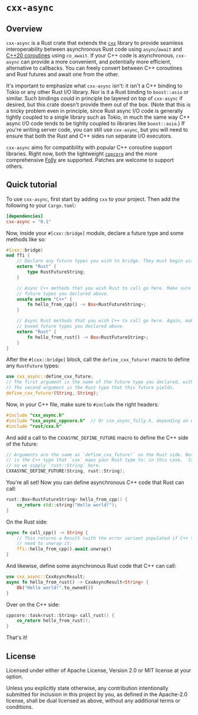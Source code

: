 # `cxx-async`

## Overview

`cxx-async` is a Rust crate that extends the [`cxx`](http://cxx.rs/) library to provide seamless
interoperability between asynchronous Rust code using `async`/`await` and [C++20 coroutines]
using `co_await`. If your C++ code is asynchronous, `cxx-async` can provide a more convenient, and
potentially more efficient, alternative to callbacks. You can freely convert between C++ coroutines
and Rust futures and await one from the other.

It's important to emphasize what `cxx-async` isn't: it isn't a C++ binding to Tokio or any other
Rust I/O library. Nor is it a Rust binding to `boost::asio` or similar. Such bindings could in
principle be layered on top of `cxx-async` if desired, but this crate doesn't provide them out of
the box. (Note that this is a tricky problem even in principle, since Rust async I/O code is
generally tightly coupled to a single library such as Tokio, in much the same way C++ async I/O
code tends to be tightly coupled to libraries like `boost::asio`.) If you're writing server code,
you can still use `cxx-async`, but you will need to ensure that both the Rust and C++ sides run
separate I/O executors.

`cxx-async` aims for compatibility with popular C++ coroutine support libraries. Right now,
both the lightweight [`cppcoro`](https://github.com/lewissbaker/cppcoro) and the more comprehensive
[Folly](https://github.com/facebook/folly/) are supported. Patches are welcome to support others.

## Quick tutorial

To use `cxx-async`, first start by adding `cxx` to your project. Then add the following to your
`Cargo.toml`:

```toml
[dependencies]
cxx-async = "0.1"
```

Now, inside your `#[cxx::bridge]` module, declare a future type and some methods like so:

```rust
#[cxx::bridge]
mod ffi {
    // Declare any future types you wish to bridge. They must begin with `RustFuture`.
    extern "Rust" {
        type RustFutureString;
    }

    // Async C++ methods that you wish Rust to call go here. Make sure they return one of the boxed
    // future types you declared above.
    unsafe extern "C++" {
        fn hello_from_cpp() -> Box<RustFutureString>;
    }

    // Async Rust methods that you wish C++ to call go here. Again, make sure they return one of the
    // boxed future types you declared above.
    extern "Rust" {
        fn hello_from_rust() -> Box<RustFutureString>;
    }
}
```

After the `#[cxx::bridge]` block, call the `define_cxx_future!` macro to define any `RustFuture`
types:

```rust
use cxx_async::define_cxx_future;
// The first argument is the name of the future type you declared, without the `RustFuture` prefix.
// The second argument is the Rust type that this future yields.
define_cxx_future!(String, String);
```

Now, in your C++ file, make sure to `#include` the right headers:

```cpp
#include "cxx_async.h"
#include "cxx_async_cppcoro.h"  // Or cxx_async_folly.h, depending on which library you're using.
#include "rust/cxx.h"
```

And add a call to the `CXXASYNC_DEFINE_FUTURE` macro to define the C++ side of the future:

```cpp
// Arguments are the same as `define_cxx_future!` on the Rust side. Note that the second argument
// is the C++ type that `cxx` maps your Rust type to: in this case, `String` maps to `rust::String`,
// so we supply `rust::String` here.
CXXASYNC_DEFINE_FUTURE(String, rust::String);
```

You're all set! Now you can define asynchronous C++ code that Rust can call:

```cpp
rust::Box<RustFutureString> hello_from_cpp() {
    co_return std::string("Hello world!");
}
```

On the Rust side:

```rust
async fn call_cpp() -> String {
    // This returns a Result (with the error variant populated if C++ threw an exception), so you
    // need to unwrap it:
    ffi::hello_from_cpp().await.unwrap()
}
```

And likewise, define some asynchronous Rust code that C++ can call:

```rust
use cxx_async::CxxAsyncResult;
async fn hello_from_rust() -> CxxAsyncResult<String> {
    Ok("Hello world!".to_owned())
}
```

Over on the C++ side:

```cpp
cppcoro::task<rust::String> call_rust() {
    co_return hello_from_rust();
}
```

That's it!

## License

Licensed under either of Apache License, Version 2.0 or MIT license at your option.

Unless you explicitly state otherwise, any contribution intentionally submitted for inclusion in
this project by you, as defined in the Apache-2.0 license, shall be dual licensed as above, without any additional terms or conditions. 

[C++20 coroutines]: https://en.cppreference.com/w/cpp/language/coroutines
